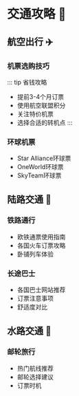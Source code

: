 # 交通攻略 🚆

## 航空出行 ✈️

### 机票选购技巧
::: tip 省钱攻略
- 提前3-4个月订票
- 使用航空联盟积分
- 关注特价机票
- 选择合适的转机点
:::

### 环球机票
- Star Alliance环球票
- OneWorld环球票
- SkyTeam环球票

## 陆路交通 🚂

### 铁路通行
- 欧铁通票使用指南
- 各国火车订票攻略
- 卧铺列车体验

### 长途巴士
- 各国巴士网站推荐
- 订票注意事项
- 舒适度对比

## 水路交通 🚢

### 邮轮旅行
- 热门航线推荐
- 邮轮选择建议
- 订票时机 